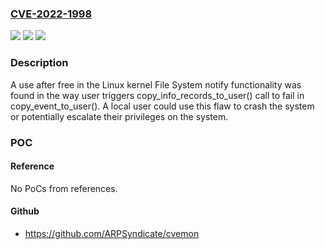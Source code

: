 ### [CVE-2022-1998](https://cve.mitre.org/cgi-bin/cvename.cgi?name=CVE-2022-1998)
![](https://img.shields.io/static/v1?label=Product&message=Kernel&color=blue)
![](https://img.shields.io/static/v1?label=Version&message=n%2Fa&color=blue)
![](https://img.shields.io/static/v1?label=Vulnerability&message=CWE-416&color=brighgreen)

### Description

A use after free in the Linux kernel File System notify functionality was found in the way user triggers copy_info_records_to_user() call to fail in copy_event_to_user(). A local user could use this flaw to crash the system or potentially escalate their privileges on the system.

### POC

#### Reference
No PoCs from references.

#### Github
- https://github.com/ARPSyndicate/cvemon

